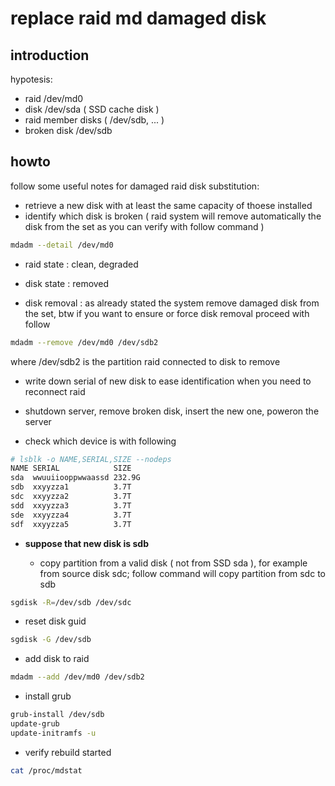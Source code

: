 # replace raid md damaged disk

## introduction

hypotesis:
- raid /dev/md0
- disk /dev/sda ( SSD cache disk )
- raid member disks ( /dev/sdb, ... )
- broken disk /dev/sdb

## howto

follow some useful notes for damaged raid disk substitution:

- retrieve a new disk with at least the same capacity of thoese installed
- identify which disk is broken ( raid system will remove automatically the disk from the set as you can verify with follow command )

```sh
mdadm --detail /dev/md0
```

  - raid state : clean, degraded
  - disk state : removed

- disk removal : as already stated the system remove damaged disk from the set, btw if you want to ensure or force disk removal proceed with follow

```sh
mdadm --remove /dev/md0 /dev/sdb2
```

where /dev/sdb2 is the partition raid connected to disk to remove

- write down serial of new disk to ease identification when you need to reconnect raid

- shutdown server, remove broken disk, insert the new one, poweron the server

- check which device is with following

```sh
# lsblk -o NAME,SERIAL,SIZE --nodeps
NAME SERIAL            SIZE
sda  wwuuiiooppwwaassd 232.9G
sdb  xxyyzza1          3.7T
sdc  xxyyzza2          3.7T
sdd  xxyyzza3          3.7T
sde  xxyyzza4          3.7T
sdf  xxyyzza5          3.7T
```

- **suppose that new disk is sdb**

  - copy partition from a valid disk ( not from SSD sda ), for example from source disk sdc; follow command will copy partition from sdc to sdb

```sh
sgdisk -R=/dev/sdb /dev/sdc
```

  - reset disk guid

```sh
sgdisk -G /dev/sdb
```

  - add disk to raid

```sh
mdadm --add /dev/md0 /dev/sdb2
```

  - install grub

```sh
grub-install /dev/sdb
update-grub
update-initramfs -u
```

- verify rebuild started

```sh
cat /proc/mdstat
```
